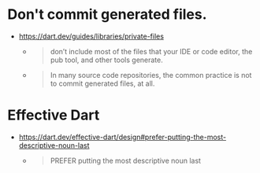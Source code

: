# Don't commit generated files.
- https://dart.dev/guides/libraries/private-files
  - > don’t include most of the files that your IDE or code editor, the pub tool, and other tools generate.
  - > In many source code repositories, the common practice is not to commit generated files, at all.

# Effective Dart
- https://dart.dev/effective-dart/design#prefer-putting-the-most-descriptive-noun-last
  - > PREFER putting the most descriptive noun last

